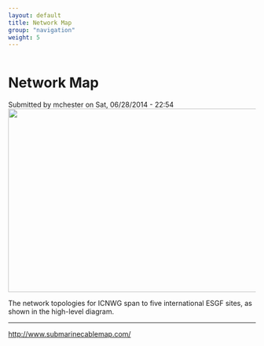 ```yaml
---
layout: default
title: Network Map
group: "navigation"
weight: 5
---
```


<div id="content" class="column">
    <div class="section">
        <a id="main-content"></a>
        <h1 class="title" id="page-title">
            Network Map        
        </h1>
        <div class="region region-content">
            <div id="block-system-main" class="block block-system">
                <div class="content">
                    <div id="node-26" class="node node-article node-full clearfix" about="/content/network-map" typeof="sioc:Item foaf:Document">
                        <span property="dc:title" content="Network Map" class="rdf-meta element-hidden"></span><span property="sioc:num_replies" content="1" datatype="xsd:integer" class="rdf-meta element-hidden"></span>
                        <div class="meta submitted">
                            <span property="dc:date dc:created" content="2014-06-28T22:54:53-07:00" datatype="xsd:dateTime" rel="sioc:has_creator">Submitted by <span class="username" xml:lang="" about="/users/mchester" typeof="sioc:UserAccount" property="foaf:name" datatype="">mchester</span> on Sat, 06/28/2014 - 22:54</span>    
                        </div>
                        <div class="content clearfix">
                            <div class="field field-name-field-image field-type-image field-label-hidden">
                                <div class="field-items">
                                    <div class="field-item even" rel="og:image rdfs:seeAlso" resource="{{site.baseurl}}/assets/Climate-ICNWG-final-03162015.png"><a href="{{site.baseurl}}/assets/Climate-ICNWG-final-03162015.png"><img typeof="foaf:Image" src="{{site.baseurl}}/assets/Climate-ICNWG-final-03162015.png" alt="" height="374" width="650"></a></div>
                                </div>
                            </div>
                            <div class="field field-name-body field-type-text-with-summary field-label-hidden">
                                <div class="field-items">
                                    <div class="field-item even" property="content:encoded">
                                        <p>The network topologies for ICNWG span to five international ESGF sites, as shown in the high-level diagram.</p>
                                        <hr>
                                        <p><a href="http://www.submarinecablemap.com/">http://www.submarinecablemap.com/</a></p>
                                    </div>
                                </div>
                            </div>
                        </div>
                    </div>
                </div>
            </div>
        </div>
    </div>
</div>

